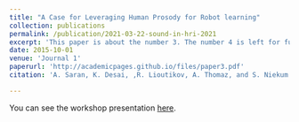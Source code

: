 ```yaml
---
title: "A Case for Leveraging Human Prosody for Robot learning"
collection: publications
permalink: /publication/2021-03-22-sound-in-hri-2021
excerpt: 'This paper is about the number 3. The number 4 is left for future work.'
date: 2015-10-01
venue: 'Journal 1'
paperurl: 'http://academicpages.github.io/files/paper3.pdf'
citation: 'A. Saran, K. Desai, ,R. Lioutikov, A. Thomaz, and S. Niekum. A Case for Leveraging Human Prosody during Reward Learning. <i>Workshop, 16th Annual Conference for Basic and Applied Human-Robot Interaction Research</i>, March 2021.'

---
```

You can see the workshop presentation [here](https://youtu.be/IHUwNikRM_k?t=7437).